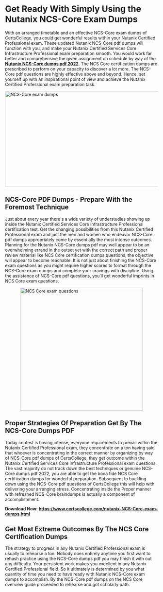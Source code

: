<h1><strong>Get Ready With Simply Using the Nutanix NCS-Core Exam Dumps&nbsp;</strong></h1>
<p><span style="font-weight: 400;">With an arranged timetable and an effective  NCS-Core exam dumps of CertsCollege, you could get wonderful results within your Nutanix Certified Professional exam. These updated Nutanix NCS-Core pdf dumps will function with you, and make your Nutanix Certified Services Core Infrastructure Professional exam preparation smooth. You would work far better and comprehensive the given assignment on schedule by way of the <strong><a href="https://www.certscollege.com/nutanix-NCS-Core-exam-dumps.html">Nutanix NCS-Core dumps pdf 2022</a></strong>. The NCS Core certification dumps are prescribed to perform on your capacity to discover a lot more. The  NCS-Core pdf questions are highly effective above and beyond. Hence, set yourself up with an inspirational point of view and achieve the Nutanix Certified Professional exam preparation task.&nbsp;</span></p>
<p><span style="font-weight: 400;"><img style="display: block; margin-left: auto; margin-right: auto;" src="https://i.ibb.co/CPDK3ps/Yellow-and-Blue-Initiative-Blog-Banner.png" alt="NCS-Core exam dumps" width="559" height="315" /></span></p>
<h2><strong>NCS-Core PDF Dumps - Prepare With the Foremost Technique</strong></h2>
<p><span style="font-weight: 400;">Just about every year there's a wide variety of understudies showing up inside the Nutanix Certified Services Core Infrastructure Professional certification test. Get the changing possibilities from this Nutanix Certified Professional exam and just the men and women who endeavor NCS-Core pdf dumps appropriately come by essentially the most intense outcomes. Planning for the Nutanix NCS-Core dumps pdf may well appear to be an overwhelming errand in the outset yet with the correct path and proper review material like NCS Core certification dumps questions, the objective will appear to become reachable. It is not just about finishing the NCS-Core exam questions as you might require higher scores to format through the NCS-Core exam dumps and complete your cravings with discipline. Using the assistance of NCS-Core pdf questions, you'll get wonderful imprints in NCS Core exam questions.</span></p>
<p><span style="font-weight: 400;"><a href="https://tinyurl.com/82bws84f"><img style="display: block; margin-left: auto; margin-right: auto;" src="https://i.ibb.co/9tMrhdY/Teacher-Appreciation-Invitation.png" alt="NCS Core exam questions " width="404" height="404" /></a></span></p>
<h2><strong>Proper Strategies Of Preparation Get By The NCS-Core Dumps PDF</strong></h2>
<p><span style="font-weight: 400;">Today contest is having intense, everyone requirements to prevail within the Nutanix Certified Professional exam, they concentrate on a ton having said that whoever is concentrating in the correct manner by organizing by way of NCS-Core pdf dumps of CertsCollege, they get outcome within the Nutanix Certified Services Core Infrastructure Professional exam questions. The vast majority do not track down the best techniques or genuine NCS-Core dumps pdf 2022, you are able to get the bona fide NCS Core certification dumps for wonderful preparation. Subsequent to buckling down using the  NCS-Core pdf questions of CertsCollege this will help with delivering your arranging stress. Concentrating inside the Proper manner with refreshed NCS-Core braindumps is actually a component of accomplishment.</span></p>
<p><span style="font-weight: 400;"><strong>Download Now: <a href="https://www.certscollege.com/nutanix-NCS-Core-exam-dumps.html">https://www.certscollege.com/nutanix-NCS-Core-exam-dumps.html</a></strong></span></p>
<h2><strong>Get Most Extreme Outcomes By The NCS Core Certification Dumps</strong></h2>
<p><span style="font-weight: 400;">The strategy to progress in any Nutanix Certified Professional exam is usually to rehearse a ton. Nobody does entirely anytime you first want to rehash practice using the NCS-Core dumps pdf you may finish it with out any difficulty. Your persistent work makes you excellent in any Nutanix Certified Professional field. So it ultimately is determined by you what quantity of time you need to have ready with Nutanix NCS-Core exam dumps to accomplish. By the NCS-Core pdf dumps on the NCS Core overview guide proceeded to rehearse and got scholarly path.</span></p>
